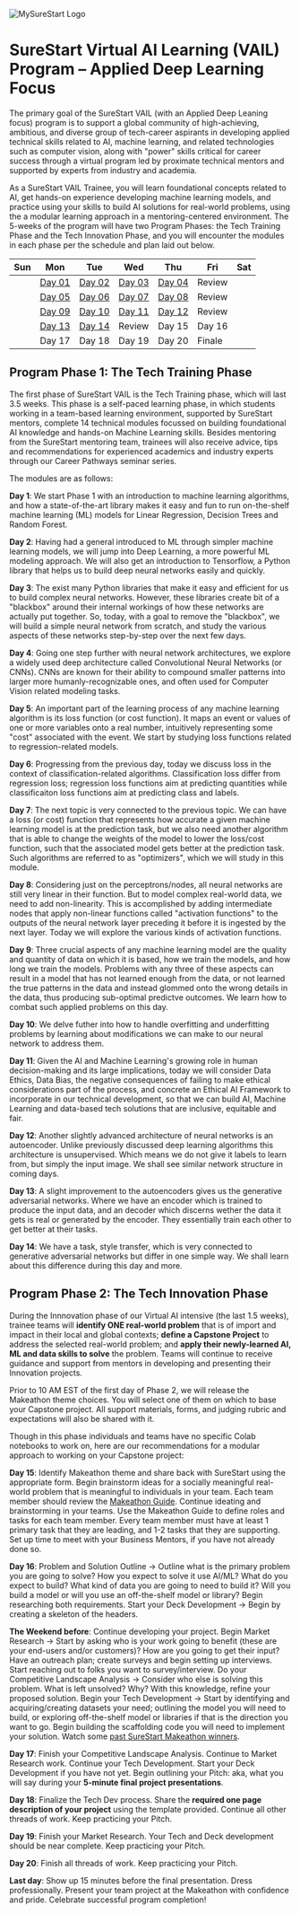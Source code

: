 ![MySureStart Logo](https://images.squarespace-cdn.com/content/v1/5f45536caa356e6ab51588f4/1599580657611-7A6YX9MGA2YHJCQ46QSB/SureStart+Logo.png)

# SureStart Virtual AI Learning (VAIL) Program – Applied Deep Learning Focus  

The primary goal of the SureStart VAIL (with an Applied Deep Leaning focus) program is to support a global community of high-achieving, ambitious, and diverse group of tech-career aspirants in developing applied technical skills related to AI, machine learning, and related technologies such as computer vision, along with "power" skills critical for career success through a virtual program led by proximate technical mentors and supported by experts from industry and academia.

As a SureStart VAIL Trainee, you will learn foundational concepts related to AI, get hands-on experience developing machine learning models, and practice using your skills to build AI solutions for real-world problems, using the a modular learning approach in a mentoring-centered environment. The 5-weeks of the program will have two Program Phases: the Tech Training Phase and the Tech Innovation Phase, and you will encounter the modules in each phase per the schedule and plan laid out below. 

| Sun | Mon | Tue | Wed| Thu | Fri | Sat|
|-   |-     | --  |-   |-    | -   | -  |
|  | [Day 01](https://github.com/MySureStart/Spring_2023_VAIL/tree/main/Day_01/) | [Day 02](https://github.com/MySureStart/Spring_2023_VAIL/tree/main/Day_02/) | [Day 03](https://github.com/MySureStart/Spring_2023_VAIL/tree/main/Day_03/) | [Day 04](https://github.com/MySureStart/Spring_2023_VAIL/tree/main/Day_04/) | Review | |
|  | [Day 05](https://github.com/MySureStart/Spring_2023_VAIL/tree/main/Day_05/) | [Day 06](https://github.com/MySureStart/Spring_2023_VAIL/tree/main/Day_06/) | [Day 07](https://github.com/MySureStart/Spring_2023_VAIL/tree/main/Day_07/) | [Day 08](https://github.com/MySureStart/Spring_2023_VAIL/tree/main/Day_08/) | Review | |
|  | [Day 09](https://github.com/MySureStart/Spring_2023_VAIL/tree/main/Day_09/) | [Day 10](https://github.com/MySureStart/Spring_2023_VAIL/tree/main/Day_10/) | [Day 11](https://github.com/MySureStart/Spring_2023_VAIL/tree/main/Day_11/) | [Day 12](https://github.com/MySureStart/Spring_2023_VAIL/tree/main/Day_12/) | Review | |
|  | [Day 13](https://github.com/MySureStart/Spring_2023_VAIL/tree/main/Day_13/) | [Day 14](https://github.com/MySureStart/Spring_2023_VAIL/tree/main/Day_14/) | Review | Day 15 | Day 16 | | 
|  | Day 17 | Day 18| Day 19 | Day 20 | Finale | |

## Program Phase 1: The Tech Training Phase

The first phase of SureStart VAIL is the Tech Training phase, which will last 3.5 weeks. This phase is a self-paced learning phase, in which students working in a team-based learning environment, supported by SureStart mentors, complete 14 technical modules focussed on building foundational AI knowledge and hands-on Machine Learning skills. Besides mentoring from the SureStart mentoring team, trainees will also receive advice, tips and recommendations for experienced academics and industry experts through our Career Pathways seminar series.

The modules are as follows:

__Day 1__: We start Phase 1 with an introduction to machine learning algorithms, and how a state-of-the-art library makes it easy and fun to run on-the-shelf machine learning (ML) models for Linear Regression, Decision Trees and Random Forest.

__Day 2__: Having had a general introduced to ML through simpler machine learning models, we will jump into Deep Learning, a more powerful ML modeling approach. We will also get an introduction to Tensorflow, a Python library that helps us to build deep neural networks easily and quickly. 

__Day 3__: The exist many Python libraries that make it easy and efficient for us to build complex neural networks. However, these libraries create bit of a "blackbox" around their internal workings of how these networks are actually put together. So, today, with a goal to remove the "blackbox", we will build a simple neural network from scratch, and study the various aspects of these networks step-by-step over the next few days.

__Day 4__: Going one step further with neural network architectures, we explore a widely used deep architecture called Convolutional Neural Networks (or CNNs). CNNs are known for their ability to compound smaller patterns into larger more humanly-recognizable ones, and often used for Computer Vision related modeling tasks.

__Day 5__: An important part of the learning process of any machine learning algorithm is its loss function (or cost function). It maps an event or values of one or more variables onto a real number, intuitively representing some "cost" associated with the event. We start by studying loss functions related to regression-related models.

__Day 6__: Progressing from the previous day, today we discuss loss in the context of classification-related algorithms. Classification loss differ from regression loss; regression loss functions aim at predicting quantities while classificaiton loss functions aim at predicting class and labels.

__Day 7__: The next topic is very connected to the previous topic. We can have a loss (or cost) function that represents how accurate a given machine learning model is at the prediction task, but we also need another algorithm that is able to change the weights of the model to lower the loss/cost function, such that the associated model gets better at the prediction task. Such algorithms are referred to as "optimizers", which we will study in this module. 

__Day 8__: Considering just on the perceptrons/nodes, all neural networks are still very linear in their function. But to model complex real-world data, we need to add non-linearity. This is accomplished by adding intermediate nodes that apply non-linear functions called "activation functions" to the outputs of the neural network layer preceding it before it is ingested by the next layer. Today we will explore the various kinds of activation functions.

__Day 9__: Three crucial aspects of any machine learning model are the quality and quantity of data on which it is based, how we train the models, and how long we train the models. Problems with any three of these aspects can result in a model that has not learned enough from the data, or not learned the true patterns in the data and instead glommed onto the wrong details in the data, thus producing sub-optimal predictve outcomes. We learn how to combat such applied problems on this day.

__Day 10__: We delve futher into how to handle overfitting and underfitting problems by learning about modifications we can make to our neural network to address them. 

__Day 11__: Given the AI and Machine Learning's growing role in human decision-making and its large implications, today we will consider Data Ethics, Data Bias, the negative consequences of failing to make ethical considerations part of the process, and concrete an Ethical AI Framework to incorporate in our technical development, so that we can build AI, Machine Learning and data-based tech solutions that are inclusive, equitable and fair. 

__Day 12__: Another slightly advanced architecture of neural networks is an autoencoder. Unlike previously discussed deep learning algorithms this architecture is unsupervised. Which means we do not give it labels to learn from, but simply the input image. We shall see similar network structure in coming days.

__Day 13__: A slight improvement to the autoencoders gives us the generative adversarial networks. Where we have an encoder which is trained to produce the input data, and an decoder which discerns wether the data it gets is real or generated by the encoder. They essentially train each other to get better at their tasks.

__Day 14__: We have a task, style transfer, which is very connected to generative adversarial networks but differ in one simple way. We shall learn about this difference during this day and more.

## Program Phase 2: The Tech Innovation Phase
During the Innnovation phase of our Virtual AI intensive (the last 1.5 weeks), trainee teams will **identify ONE real-world problem** that is of import and impact in their local and global contexts; **define a Capstone Project** to address the selected real-world problem; and **apply their newly-learned AI, ML and data skills to solve** the problem. Teams will continue to receive guidance and support from mentors in developing and presenting their Innovation projects.

Prior to 10 AM EST of the first day of Phase 2, we will release the Makeathon theme choices. You will select one of them on which to base your Capstone project. All support materials, forms, and judging rubric and expectations will also be shared with it. 

Though in this phase individuals and teams have no specific Colab notebooks to work on, here are our recommendations for a modular approach to working on your Capstone project:

__Day 15__: Identify Makeathon theme and share back with SureStart using the appropriate form. Begin brainstorm ideas for a socially meaningful real-world problem that is meaningful to individuals in your team. Each team member should review the [Makeathon Guide](https://mysurestart.com/s/VAIL-Create-a-thon-Guide.pdf). Continue ideating and brainstorming in your teams. Use the Makeathon Guide to define roles and tasks for each team member. Every team member must have at least 1 primary task that they are leading, and 1-2 tasks that they are supporting. Set up time to meet with your Business Mentors, if you have not already done so.

__Day 16__: Problem and Solution Outline -> Outline what is the primary problem you are going to solve? How you expect to solve it use AI/ML? What do you expect to build? What kind of data you are going to need to build it? Will you build a model or will you use an off-the-shelf model or library? Begin researching both requirements. Start your Deck Development -> Begin by creating a skeleton of the headers.

__The Weekend before__: Continue developing your project. Begin Market Research -> Start by asking who is your work going to benefit (these are your end-users and/or customers)? How are you going to get their input? Have an outreach plan; create surveys and begin setting up interviews. Start reaching out to folks you want to survey/interview. Do your Competitive Landscape Analysis -> Consider who else is solving this problem. What is left unsolved? Why? With this knowledge, refine your proposed solution. Begin your Tech Development -> Start by identifying and acquiring/creating datasets your need; outlining the model you will need to build, or exploring off-the-shelf model or libraries if that is the direction you want to go. Begin building the scaffolding code you will need to implement your solution. Watch some [past SureStart Makeathon winners](https://www.youtube.com/watch?v=a9FyCODLflg&list=PLsSCYP2a9mZhAVJLVefDkOskkoW8m_UwH).

__Day 17__: Finish your Competitive Landscape Analysis. Continue to Market Research work. Continue your Tech Development. Start your Deck Development if you have not yet. Begin outlining your Pitch: aka, what you will say during your **5-minute final project presentations**. 

__Day 18__: Finalize the Tech Dev process. Share the **required one page description of your project** using the template provided. Continue all other threads of work. Keep practicing your Pitch.  

__Day 19__: Finish your Market Research. Your Tech and Deck development should be near complete. Keep practicing your Pitch.  

__Day 20__: Finish all threads of work. Keep practicing your Pitch.

__Last day__: Show up 15 minutes before the final presentation. Dress professionally. Present your team project at the Makeathon with confidence and pride. Celebrate successful program completion!
